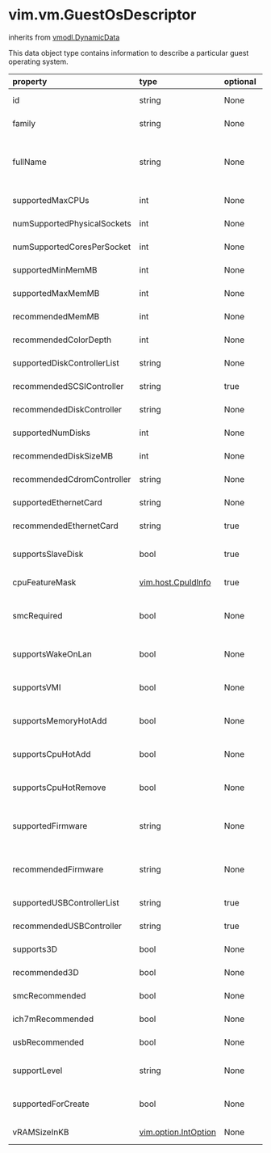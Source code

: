 vim.vm.GuestOsDescriptor
========================
inherits from [vmodl.DynamicData](docs/vmodl.DynamicData.md)


This data object type contains information to describe a   particular guest operating system.

| property | type | optional | priv | desc |
|:---------|:-----|:---------|:-----|:-----|
| id | string | None | None | Identifier (short name) for the guest operating system. |
| family | string | None | None | Family to which this guest operating system belongs. |
| fullName | string | None | None | Full name of the guest operating system.   For example, if the value of "id" is "win2000Pro", then   the value of "fullName" is "Windows 2000 Professional". |
| supportedMaxCPUs | int | None | None | Maximum number of processors supported for this guest. |
| numSupportedPhysicalSockets | int | None | None | Maximum number of sockets supported for this guest. |
| numSupportedCoresPerSocket | int | None | None | Maximum number of cores per socket for this guest. |
| supportedMinMemMB | int | None | None | Minimum memory requirements supported for this guest, in MB. |
| supportedMaxMemMB | int | None | None | Maximum memory requirements supported for this guest, in MB. |
| recommendedMemMB | int | None | None | Recommended default memory size for this guest, in MB. |
| recommendedColorDepth | int | None | None | Recommended default color depth for this guest. |
| supportedDiskControllerList | string | None | None | List of supported disk controller types for this guest. |
| recommendedSCSIController | string | true | None | Recommended default SCSI controller type for this guest. |
| recommendedDiskController | string | None | None | Recommended default disk controller type for this guest. |
| supportedNumDisks | int | None | None | Number of disks supported for this guest. |
| recommendedDiskSizeMB | int | None | None | Recommended default disk size for this guest, in MB. |
| recommendedCdromController | string | None | None | Recommended default CD-ROM type for this guest. |
| supportedEthernetCard | string | None | None | List of supported ethernet cards for this guest. |
| recommendedEthernetCard | string | true | None | Recommended default ethernet controller type for this guest. |
| supportsSlaveDisk | bool | true | None | Flag to indicate whether or not this guest can support   a disk configured as a slave. |
| cpuFeatureMask | [vim.host.CpuIdInfo](vim.host.CpuIdInfo.md "vim.host.CpuIdInfo") | true | None | Specifies the CPU feature compatibility masks. |
| smcRequired | bool | None | None | Flag that indicates wether the guest requires an SMC (Apple hardware).  This is logically equivalent to GuestOS = Mac OS |
| supportsWakeOnLan | bool | None | None | Flag to indicate whether or not this guest can support Wake-on-LAN. |
| supportsVMI | bool | None | None | Flag indicating whether or not this guest supports the virtual   machine interface. |
| supportsMemoryHotAdd | bool | None | None | Whether the memory size for this guest can be changed   while the virtual machine is running. |
| supportsCpuHotAdd | bool | None | None | Whether virtual CPUs can be added to this guest   while the virtual machine is running. |
| supportsCpuHotRemove | bool | None | None | Whether virtual CPUs can be removed from this guest   while the virtual machine is running. |
| supportedFirmware | string | None | None | Supported firmware types for this guest.    Possible values are described in   <a href="vim.vm.GuestOsDescriptor.FirmwareType.md">GuestOsDescriptorFirmwareType</a> |
| recommendedFirmware | string | None | None | Recommended firmware type for this guest.    Possible values are described in   <a href="vim.vm.GuestOsDescriptor.FirmwareType.md">GuestOsDescriptorFirmwareType</a> |
| supportedUSBControllerList | string | true | None | List of supported USB controllers for this guest. |
| recommendedUSBController | string | true | None | Recommended default USB controller type for this guest. |
| supports3D | bool | None | None | Whether this guest supports 3D graphics. |
| recommended3D | bool | None | None | Recommended 3D graphics for this guest. |
| smcRecommended | bool | None | None | Whether SMC (Apple hardware) is recommended for this guest. |
| ich7mRecommended | bool | None | None | Whether I/O Controller Hub is recommended for this guest. |
| usbRecommended | bool | None | None | Whether USB controller is recommended for this guest. |
| supportLevel | string | None | None | Support level of this Guest    Possible values are described in   <a href="vim.vm.GuestOsDescriptor.SupportLevel.md">GuestOsDescriptorSupportLevel</a> |
| supportedForCreate | bool | None | None | Whether or not this guest should be allowed for selection  during virtual machine creation. |
| vRAMSizeInKB | [vim.option.IntOption](vim.option.IntOption.md "vim.option.IntOption") | None | None | Video RAM size limits supported by this guest, in KB. |



